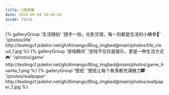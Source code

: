 ```yaml
---
title: 📸相册集
date: 2024-08-04 10:49:42
aside: false
---
```



<div class="gallery-group-main">
{% galleryGroup '生活随拍' '随手一拍，光影交错，每一刻都是生活的小确幸🌇' '/photos/life' http://testingcf.jsdelivr.net/gh/Almango/Blog_imgbed@main/photos/life_cloud_1.jpg %}
{% galleryGroup '游戏瞬间' '游戏不仅仅是娱乐，更是一种生活方式🎮' '/photos/game' http://testingcf.jsdelivr.net/gh/Almango/Blog_imgbed@main/photos/game_huanta_1.png %}
{% galleryGroup '壁纸' '壁纸让每个角落都充满魅力🎆' '/photos/wallpaper' http://testingcf.jsdelivr.net/gh/Almango/Blog_imgbed@main/photos/wallpaper_1.jpg %}
</div>
